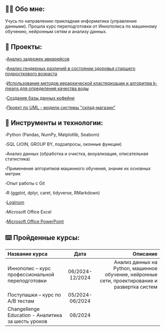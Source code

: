 ## 👩‍💻 Обо мне:
Учусь по направлению прикладная информатика (управление данными). Прошла курс переподготовки от Иннополиса по машинному обучению, нейронным сетям и анализу данных.

## 📁 Проекты:

▫️[Анализ задержек авиарейсов](https://github.com/Kseniya-10/Innopolis-Project-2024.git)

▫️[Анализ гендерных различий в состоянии здоровья старшего подросткового возраста](https://github.com/Kseniya-10/Term-Project_2.git)

▫️[Использование методов иерархической кластеризации и алгоритма k-means для определения качества воды](https://github.com/Kseniya-10/Term-Project_3.git)

▫️[Создание базы данных кофейни](https://github.com/Kseniya-10/Database-project.git)

▫️[Проект по UML - модели системы "склад-магазин"](https://github.com/Kseniya-10/UML-Project.git)

## 🔧 Инструменты и технологии:

▫️Python (Pandas, NumPy, Matplotlib, Seaborn)

▫️SQL (JOIN, GROUP BY, подзапросы, оконные функции)

▫️Анализ данных (обработка и очистка, визуализация, описательная статистика)

▫️Применение алгоритмов машинного обучения, знание их основных метрик

▫️Опыт работы с Git

▫️R (ggplot, dplyr, caret, tidyverse, RMarkdown)

▫️[Loginom](https://github.com/Kseniya-10/Term-Project_2.git)

▫️Microsoft Office Excel

▫️[Microsoft Office PowerPoint](https://github.com/Kseniya-10/Innopolis-Project-2024/blob/6831b0171af0cb86d8334238df38bb4b89c1e586/%D0%9F%D1%80%D0%B5%D0%B7%D0%B5%D0%BD%D1%82%D0%B0%D1%86%D0%B8%D1%8F%20%D0%BA%20%D0%B8%D1%82%D0%BE%D0%B3%D0%BE%D0%B2%D0%BE%D0%B9%20%D0%B0%D1%82%D1%82%D0%B5%D1%81%D1%82%D0%B0%D1%86%D0%B8%D0%BE%D0%BD%D0%BD%D0%BE%D0%B9%20%D1%80%D0%B0%D0%B1%D0%BE%D1%82%D0%B5.pdf)


## ⌨️ Пройденные курсы:

Название курса                                     | Дата            | Описание
:--------------------------------------------------|:---------------:|----------------------------------------------------------------------------------------------:
Иннополис – курс профессиональной переподготовки   | 06/2024-12/2024 | Анализ данных на Python, машинное обучение, нейронные сети, проектирование и развертка систем
Поступашки – курс по A/B тестам                    | 05/2024-06/2024 | 
Changellenge Education - Аналитика за шесть уроков | 08/2024         | 
<!--
**Kseniya-10/Kseniya-10** is a ✨ _special_ ✨ repository because its `README.md` (this file) appears on your GitHub profile.

Here are some ideas to get you started:

- 🔭 I’m currently working on ...
- 🌱 I’m currently learning ...
- 👯 I’m looking to collaborate on ...
- 🤔 I’m looking for help with ...
- 💬 Ask me about ...
- 📫 How to reach me: ...
- 😄 Pronouns: ...
- ⚡ Fun fact: ...
-->
